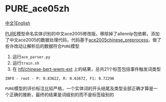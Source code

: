 # PURE_ace05zh
[中文](README_zh.md)|[English](README.md)

[PURE](https://github.com/princeton-nlp/PURE)模型命名实体识别的中文ace2005修改版，移除掉了allennlp包依赖，添加了中文ace2005的数据处理代码，代码基于[ace2005chinese_preprocess](https://github.com/ll0iecas/ace2005chinese_preprocess)，做了些许改动让解析后的数据符合`PURE`模型

1. 运行`ace_parser.py`
2. 运行`train.sh`
3. 在 [hfl/chinese-bert-wwm-ext](https://huggingface.co/hfl/chinese-bert-wwm-ext) 上的结果，总共21个标签包括事件触发词类型
```
INFO - root - P: 0.83622, R: 0.63672, F1: 0.72296
```
`PURE`模型的评价标注比较严格，一个实体词的开头结尾及类型全部正确才算是一个正确的推断，最终的结果是词级别的而不是标签级别的